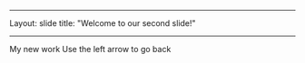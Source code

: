 ___
Layout: slide
title: "Welcome to our second slide!"
___
My new work
Use the left arrow to go back
